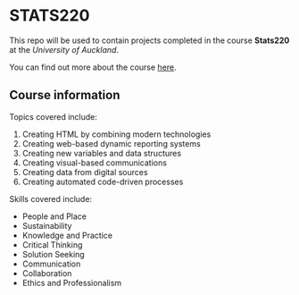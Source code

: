 # STATS220


This repo will be used to contain projects completed in the course **Stats220**
at the *University of Auckland*.

You can find out more about the course [here](https://courseoutline.auckland.ac.nz/dco/course/STATS/220/1243).

## Course information
Topics covered include:
1. Creating HTML by combining modern technologies
2. Creating web-based dynamic reporting systems
3. Creating new variables and data structures
4. Creating visual-based communications
5. Creating data from digital sources
6. Creating automated code-driven processes

Skills covered include:
* People and Place
* Sustainability
* Knowledge and Practice
* Critical Thinking
* Solution Seeking
* Communication
* Collaboration
* Ethics and Professionalism



![]()
